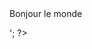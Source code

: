 <html>
<head>
<title>Test PHP</title>
</head>
<body>
<?php echo '<p>Bonjour le monde</p>'; ?>
</body>
</html>